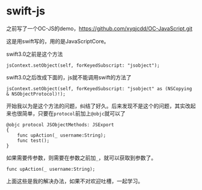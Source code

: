 # swift-js
之前写了一个OC-JS的demo，https://github.com/xyqjcdd/OC-JavaScript.git 

这是用swift写的，用的是JavaScriptCore。


swift3.0之前是这个方法
```
jsContext.setObject(self, forKeyedSubscript: "jsobject");
```
swift3.0之后改成下面的，js就不能调用swift的方法了
```
jsContext.setObject(self, forKeyedSubscript: "jsobject" as (NSCopying & NSObjectProtocol)!);
```
开始我以为是这个方法的问题，纠结了好久。后来发现不是这个的问题，其实改起来也很简单，只要在`protocol`前加上`@objc`就可以了
```
@objc protocol JSObjectMethods: JSExport
{
    func upAction(_ username:String);
    func test();
}
```
如果需要传参数，则需要在参数之前加`_`，就可以获取到参数了。
```
func upAction(_ username:String);
```
上面这些是我的解决办法，如果不对欢迎吐槽，一起学习。
